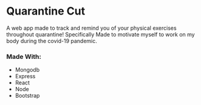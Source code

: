 # Quarantine Cut
A web app made to track and remind you of your physical exercises throughout quarantine! 
Specifically Made to motivate myself to work on my body during the covid-19 pandemic.
### Made With:
- Mongodb
- Express
- React
- Node
- Bootstrap
